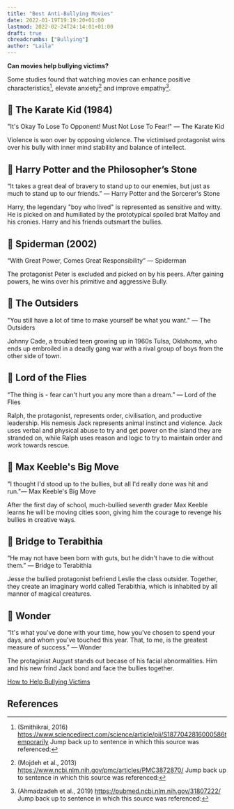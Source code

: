```yaml
---
title: "Best Anti-Bullying Movies"
date: 2022-01-19T19:19:20+01:00
lastmod: 2022-02-24T24:14:01+01:00
draft: true
cbreadcrumbs: ["Bullying"]
author: "Laila"
---
```


**Can movies help bullying victims?**

Some studies found that watching movies can enhance positive characteristics[^1], elevate anxiety[^2]  and improve empathy[^3].


## :popcorn: The Karate Kid (1984)
"It's Okay To Lose To Opponent! Must Not Lose To Fear!" ― The Karate Kid 

Violence is won over by opposing violence. The victimised protagonist wins over his bully with inner mind stability and balance of intellect.

## :popcorn: Harry Potter and the Philosopher’s Stone
“It takes a great deal of bravery to stand up to our enemies, but just as much to stand up to our friends.” ― Harry Potter and the Sorcerer's Stone

Harry, the legendary "boy who lived" is represented as sensitive and witty. He is picked on and humiliated by the prototypical spoiled brat Malfoy and his cronies. Harry and his friends outsmart the bullies.

## :popcorn: Spiderman (2002)
“With Great Power, Comes Great Responsibility”
― Spiderman

The protagonist Peter is excluded and picked on by his peers. After gaining powers, he wins over his primitive and aggressive Bully.

## :popcorn: The Outsiders
"You still have a lot of time to make yourself be what you want." ― The Outsiders 

Johnny Cade, a troubled teen growing up in 1960s Tulsa, Oklahoma, who ends up embroiled in a deadly gang war with a rival group of boys from the other side of town.

## :popcorn: Lord of the Flies
“The thing is - fear can't hurt you any more than a dream.” ― Lord of the Flies

Ralph, the protagonist, represents order, civilisation, and productive leadership. His nemesis Jack represents animal instinct and violence. Jack uses verbal and physical abuse to try and get power on the island they are stranded on, while Ralph uses reason and logic to try to maintain order and work towards rescue.

## :popcorn: Max Keeble's Big Move
"I thought I'd stood up to the bullies, but all I'd really done was hit and run."― Max Keeble's Big Move

After the first day of school, much-bullied seventh grader Max Keeble learns he will be moving cities soon, giving him the courage to revenge his bullies in creative ways.

## :popcorn: Bridge to Terabithia
“He may not have been born with guts, but he didn't have to die without them.” ― Bridge to Terabithia

Jesse the bullied protagonist befriend Leslie the class outsider. Together, they create an imaginary world called Terabithia, which is inhabited by all manner of magical creatures.

## :popcorn: Wonder

“It's what you've done with your time, how you've chosen to spend your days, and whom you've touched this year. That, to me, is the greatest measure of success.” ― Wonder

The protaginist August stands out becase of his facial abnormalities. Him and his new frind Jack bond and face the bullies together.

[How to Help Bullying Victims](/how-to-help-bullying-victims/)

References 
---

[^1]: (Smithikrai, 2016) https://www.sciencedirect.com/science/article/pii/S1877042816000586temporarily    Jump back up to sentence in which this source was referenced:

[^2]: (Mojdeh et al., 2013) https://www.ncbi.nlm.nih.gov/pmc/articles/PMC3872870/   Jump back up to sentence in which this source was referenced:

[^3]: (Ahmadzadeh et al., 2019) https://pubmed.ncbi.nlm.nih.gov/31807222/   Jump back up to sentence in which this source was referenced:

